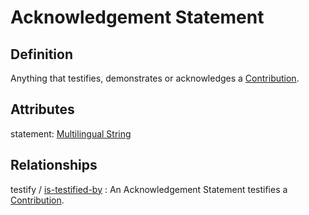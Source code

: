 # Acknowledgement Statement

## Definition
Anything that testifies, demonstrates or acknowledges a [Contribution](../entities/Contribution.md).

## Attributes
statement: [Multilingual String](../datatypes/Multilingual_String.md)

## Relationships

<a name="rel__testify">testify</a> / [is-testified-by](../entities/Contribution.md#user-content-rel__is-testified-by) : An Acknowledgement Statement testifies a [Contribution](../entities/Contribution.md).
